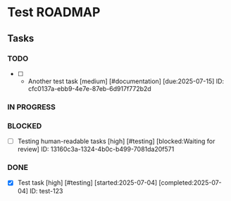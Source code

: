 # Test ROADMAP

## Tasks

### TODO
- [ ] - Another test task [medium] [#documentation] [due:2025-07-15]
  ID: cfc0137a-ebb9-4e7e-87eb-6d917f772b2d

### IN PROGRESS
### BLOCKED
- [ ] Testing human-readable tasks [high] [#testing] [blocked:Waiting for review]
  ID: 13160c3a-1324-4b0c-b499-7081da20f571

### DONE
- [x] Test task [high] [#testing] [started:2025-07-04] [completed:2025-07-04]
  ID: test-123

